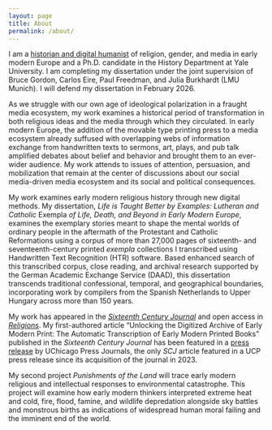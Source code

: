```yaml
---
layout: page
title: About
permalink: /about/
---
```


I am a [historian and digital humanist](https://orcid.org/0000-0002-4259-2468) of religion, gender, and media in early modern Europe and a Ph.D. candidate in the History Department at Yale University. I am completing my dissertation under the joint supervision of Bruce Gordon, Carlos Eire, Paul Freedman, and Julia Burkhardt (LMU Munich). I will defend my dissertation in February 2026. 

As we struggle with our own age of ideological polarization in a fraught media ecosystem, my work examines a historical period of transformation in both religious ideas and the media through which they circulated. In early modern Europe, the addition of the movable type printing press to a media ecosystem already suffused with overlapping webs of information exchange from handwritten texts to sermons, art, plays, and pub talk amplified debates about belief and behavior and brought them to an ever-wider audience. My work attends to issues of attention, persuasion, and mobilization that remain at the center of discussions about our social media-driven media ecosystem and its social and political consequences.

My work examines early modern religious history through new digital methods. My dissertation, _Life is Taught Better by Examples: Lutheran and Catholic_ Exempla _of Life, Death, and Beyond in Early Modern Europe_, examines the exemplary stories meant to shape the mental worlds of ordinary people in the aftermath of the Protestant and Catholic Reformations using a corpus of more than 27,000 pages of sixteenth- and seventeenth-century printed _exempla_ collections I transcribed using Handwritten Text Recognition (HTR) software. Based enhanced search of this transcribed corpus, close reading, and archival research supported by the German Academic Exchange Service (DAAD), this dissertation transcends traditional confessional, temporal, and geographical boundaries, incorporating work by compilers from the Spanish Netherlands to Upper Hungary across more than 150 years.

My work has appeared in the [_Sixteenth Century Journal_](https://doi.org/10.1086/735052) and open access in [_Religions_](https://doi.org/10.3390/rel15101247). My first-authored article “Unlocking the Digitized Archive of Early Modern Print: The Automatic Transcription of Early Modern Printed Books” published in the _Sixteenth Century Journal_ has been featured in a [press release](https://www-journals-uchicago-edu.yale.idm.oclc.org/journals/scj/pr/250716) by UChicago Press Journals, the only _SCJ_ article featured in a UCP press release since its acquisition of the journal in 2023.

My second project _Punishments of the Land_ will trace early modern religious and intellectual responses to environmental catastrophe. This project will examine how early modern thinkers interpreted extreme heat and cold, fire, flood, famine, and wildlife depredation alongside sky battles and monstrous births as indications of widespread human moral failing and the imminent end of the world.
